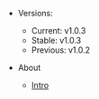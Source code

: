 - Versions:
    - Current: v1.0.3
    - Stable: v1.0.3
    - Previous: v1.0.2

- About
    - [Intro](/about/index)

